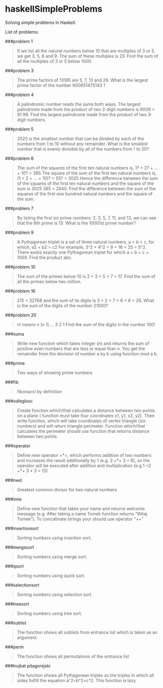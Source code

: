 haskellSimpleProblems
=====================

Solving simple problems in Haskell.

List of problems:


###problem 1
>If we list all the natural numbers below 10 that are multiples of 3 or 5, we get 3, 5, 6 and 9. The sum of these multiples is 23. Find the sum of all the multiples of 3 or 5 below 1000.

###problem 3
>The prime factors of 13195 are 5, 7, 13 and 29. What is the largest prime factor of the number 600851475143 ?

###problem 4
>A palindromic number reads the same both ways. The largest palindrome made from the product of two 2-digit numbers is 9009 = 91  99. Find the largest palindrome made from the product of two 3-digit numbers.

###problem 5
>2520 is the smallest number that can be divided by each of the numbers from 1 to 10 without any remainder. What is the smallest number that is evenly divisible by all of the numbers from 1 to 20?



###problem 6 
>The sum of the squares of the first ten natural numbers is,
>1? + 2? + ... + 10? = 385
>The square of the sum of the first ten natural numbers is,
>(1 + 2 + ... + 10)? = 55? = 3025
>Hence the difference between the sum of the squares of the first ten natural numbers and the square of the sum is 3025 385 = 2640.
>Find the difference between the sum of the squares of the first one hundred natural numbers and the square of the sum.




###problem 7
>By listing the first six prime numbers: 2, 3, 5, 7, 11, and 13, we can see that the 6th prime is 13. What is the 10001st prime number?



###problem 9 
>A Pythagorean triplet is a set of three natural numbers, a < b < c, for which,
>a2 + b2 = c2 For example, 3^2 + 4^2 = 9 + 16 = 25 = 5^2.
>There exists exactly one Pythagorean triplet for which a + b + c = 1000.
>Find the product abc.

###problem 10 
>The sum of the primes below 10 is 2 + 3 + 5 + 7 = 17.
>Find the sum of all the primes below two million.

###problem 16 

>215 = 32768 and the sum of its digits is 3 + 2 + 7 + 6 + 8 = 26.
>What is the sum of the digits of the number 21000?




###problem 20
>n! means n  (n  1)  ...  3  2  1
>Find the sum of the digits in the number 100!



###suma

>Write new function which takes integer (n) and returns the sum of positive even numbers that are less or equal than n. You get the remainder from the devision of number a by b using function mod a b.


###prime 

>Two ways of showing prime numbers



###fib

>fibonacci by definition

###odleglosc

>Create function which/that calculates a distance between two points on a plane ( function must take four coordinates x1, y1, x2, y2). Then write function, which will take coordinates of vertex triangle (six numbers) and will return triangle perimeter. Function which/that calculates the perimeter should use function that returns distance between two points  


###operator

>Define new operator +\*+, which performs addition of two numbers and increases the result additionally by 1 (e.g. 2 +\*+ 3 = 6), so the operator will be executed after addition and multiplication (e.g 1 +2 +\*+ 3 \* 3 = 13)


###nwd 

>Greatest common divisor for two natural numbers


###imie 

>Define new function that takes your name and returns welcome message (e.g. After taking a name Tomek function returns “Witaj Tomek”). To concatinate strings your should use operator “++”

###insertionsort 

>Sorting numbers using insertion sort.

###mergesort 

>Sorting numbers using merge sort.


###qsort

>Sorting numbers using quick sort.


###selectionsort

>Sorting numbers using selection sort.



###treesort

>Sorting numbers using tree sort.


###sublist

>The function shows all sublists from entrance list which is taken as an argument.

###perm

>The function shows all permutations of the entrance list

###trojkat pitagorejski

> The function shows all Pythagorean triples so the triples in which all sides fulfill the equation a^2+b^2=c^2. This function is lazy.
